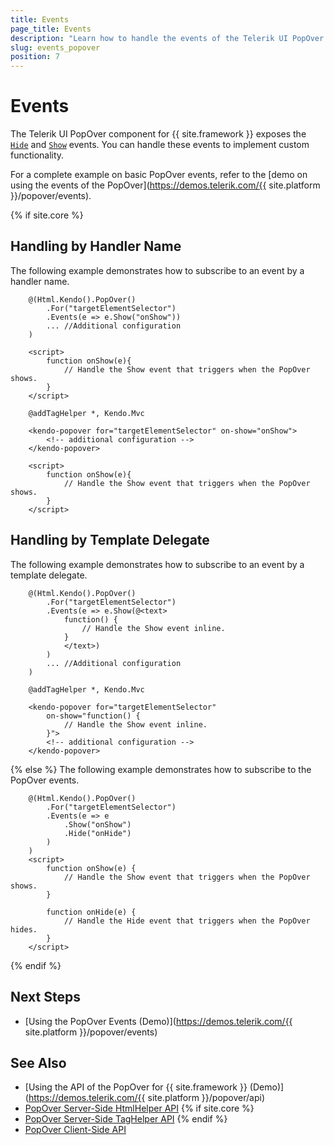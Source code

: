 ```yaml
---
title: Events
page_title: Events
description: "Learn how to handle the events of the Telerik UI PopOver component for {{ site.framework }}."
slug: events_popover
position: 7
---
```


# Events

The Telerik UI PopOver component for {{ site.framework }} exposes the [`Hide`](/api/kendo.mvc.ui.fluent/popovereventbuilder#hidesystemfunc) and [`Show`](/api/kendo.mvc.ui.fluent/popovereventbuilder#showsystemstring) events. You can handle these events to implement custom functionality.

For a complete example on basic PopOver events, refer to the [demo on using the events of the PopOver](https://demos.telerik.com/{{ site.platform }}/popover/events).

{% if site.core %}
## Handling by Handler Name

The following example demonstrates how to subscribe to an event by a handler name.

```HtmlHelper
    @(Html.Kendo().PopOver()
        .For("targetElementSelector")
        .Events(e => e.Show("onShow"))
        ... //Additional configuration
    )

    <script>
        function onShow(e){
            // Handle the Show event that triggers when the PopOver shows.
        }
    </script>
```
```TagHelper
    @addTagHelper *, Kendo.Mvc

    <kendo-popover for="targetElementSelector" on-show="onShow">
        <!-- additional configuration -->
    </kendo-popover>

    <script>
        function onShow(e){
            // Handle the Show event that triggers when the PopOver shows.
        }
    </script>
```

## Handling by Template Delegate

The following example demonstrates how to subscribe to an event by a template delegate.

```HtmlHelper
    @(Html.Kendo().PopOver()
        .For("targetElementSelector")
        .Events(e => e.Show(@<text>
            function() {
                // Handle the Show event inline.
            }
            </text>)
        )
        ... //Additional configuration
    )
```
```TagHelper
    @addTagHelper *, Kendo.Mvc

    <kendo-popover for="targetElementSelector" 
        on-show="function() {
            // Handle the Show event inline.
        }">
        <!-- additional configuration -->
    </kendo-popover>
```
{% else %}
The following example demonstrates how to subscribe to the PopOver events.

```HtmlHelper
    @(Html.Kendo().PopOver()
        .For("targetElementSelector")
        .Events(e => e
            .Show("onShow")
            .Hide("onHide")
        )
    )
    <script>
        function onShow(e) {
            // Handle the Show event that triggers when the PopOver shows.
        }

        function onHide(e) {
            // Handle the Hide event that triggers when the PopOver hides.
        }
    </script>
```
{% endif %}

## Next Steps

* [Using the PopOver Events (Demo)](https://demos.telerik.com/{{ site.platform }}/popover/events)

## See Also

* [Using the API of the PopOver for {{ site.framework }} (Demo)](https://demos.telerik.com/{{ site.platform }}/popover/api)
* [PopOver Server-Side HtmlHelper API](/api/popover)
{% if site.core %}
* [PopOver Server-Side TagHelper API](/api/taghelpers/popover)
{% endif %}
* [PopOver Client-Side API](https://docs.telerik.com/kendo-ui/api/javascript/ui/popover)
